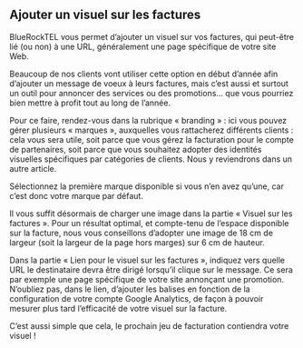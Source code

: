 ## Ajouter un visuel sur les factures

BlueRockTEL vous permet d’ajouter  un visuel sur vos factures, qui peut-être lié (ou non) à une URL, généralement une page spécifique de votre site Web.

Beaucoup de nos clients vont utiliser cette option en début d’année afin d’ajouter un message de voeux à leurs factures, mais c’est aussi et surtout un outil pour annoncer des services ou des promotions… que vous pourriez bien mettre à profit tout au long de l’année.

Pour ce faire, rendez-vous dans la rubrique « branding » : ici vous pouvez gérer plusieurs « marques », auxquelles vous rattacherez différents clients : cela vous sera utile, soit parce que vous gérez la facturation pour le compte de partenaires, soit parce que vous souhaitez adopter des identités visuelles spécifiques par catégories de clients. Nous y reviendrons dans un autre article.

Sélectionnez la première marque disponible si vous n’en avez qu’une, car c’est donc votre marque par défaut.

Il vous suffit désormais de charger une image dans la partie « Visuel sur les factures ». Pour un résultat optimal, et compte-tenu de l’espace disponible sur la facture, nous vous conseillons d’adopter une image de 18 cm de largeur (soit la largeur de la page hors marges) sur 6 cm de hauteur.

Dans la partie « Lien pour le visuel sur les factures », indiquez vers quelle URL le destinataire devra être dirigé lorsqu’il clique sur le message. Ce sera par exemple une page spécifique de votre site annonçant une promotion. N’oubliez pas, dans le lien, d’ajouter les balises en fonction de la configuration de votre compte Google Analytics, de façon à pouvoir mesurer plus tard l’efficacité de votre visuel sur la facture.

C’est aussi simple que cela, le prochain jeu de facturation contiendra votre visuel !
